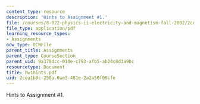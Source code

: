 ```yaml
---
content_type: resource
description: 'Hints to Assignment #1.'
file: /courses/8-022-physics-ii-electricity-and-magnetism-fall-2002/2cea1b9c250a0ae3481e2a2a50f09cfe_hw1hints.pdf
file_type: application/pdf
learning_resource_types:
- Assignments
ocw_type: OCWFile
parent_title: Assignments
parent_type: CourseSection
parent_uid: 9a370dcc-010e-c793-afb5-ab24c8d3a9bc
resourcetype: Document
title: hw1hints.pdf
uid: 2cea1b9c-250a-0ae3-481e-2a2a50f09cfe
---
```

Hints to Assignment #1.

